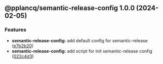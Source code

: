 ## @pplancq/semantic-release-config 1.0.0 (2024-02-05)


### Features

* **semantic-release-config:** add default config for semantic-release ([e7b2b20](https://github.com/pplancq/dev-tools/commit/e7b2b20b68badefbfd2630b8fb76b3af53a574d2))
* **semantic-release-config:** add script for init semantic-release config ([022c4d3](https://github.com/pplancq/dev-tools/commit/022c4d37c826c031f675c6f3e43b81b3700f30d3))
